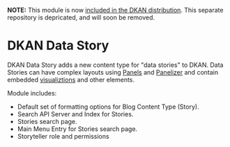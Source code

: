 **NOTE:** This module is now [included in the DKAN distribution](https://github.com/NuCivic/dkan/tree/7.x-1.x/modules/dkan/dkan_data_story). This separate repository is depricated, and will soon be removed. 

# DKAN Data Story

DKAN Data Story adds a new content type for "data stories" to DKAN. Data Stories can have complex layouts using [Panels](http://www.drupal.org/project/panels) and [Panelizer](https://www.drupal.org/project/panelizer) and contain embedded [visualiztions](https://github.com/NuCivic/visualization_entity) and other elements.

Module includes:

+ Default set of formatting options for Blog Content Type (Story).
+ Search API Server and Index for Stories.
+ Stories search page.
+ Main Menu Entry for Stories search page.
+ Storyteller role and permissions
